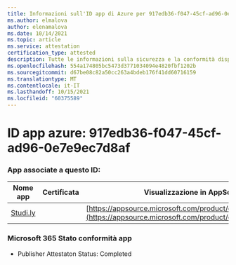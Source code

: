 ```yaml
---
title: Informazioni sull'ID app di Azure per 917edb36-f047-45cf-ad96-0e7e9ec7d8af
ms.author: elmalova
author: elenamalova
ms.date: 10/14/2021
ms.topic: article
ms.service: attestation
certification_type: attested
description: Tutte le informazioni sulla sicurezza e la conformità disponibili per 917edb36-f047-45cf-ad96-0e7e9ec7d8af.
ms.openlocfilehash: 554a174805bc5473d3771034094e4820fbf1202b
ms.sourcegitcommit: d67be08c82a50cc263a4bdeb176f41dd60716159
ms.translationtype: MT
ms.contentlocale: it-IT
ms.lasthandoff: 10/15/2021
ms.locfileid: "60375589"
---
```

# <a name="azure-app-id-917edb36-f047-45cf-ad96-0e7e9ec7d8af"></a>ID app azure: 917edb36-f047-45cf-ad96-0e7e9ec7d8af


### <a name="apps-associated-with-this-id"></a>App associate a questo ID:
| **Nome app** | **Certificata** | **Visualizzazione in AppSource** |
|--------------|---------------|-----------------------|
| [Studi.ly](https://docs.microsoft.com/microsoft-365-app-certification/forward/WA200001668) |  | [https://appsource.microsoft.com/product/office/WA200001668](https://appsource.microsoft.com/product/office/WA200001668) |

### <a name="microsoft-365-app-compliance-status"></a>Microsoft 365 Stato conformità app
- Publisher Attestaton Status: Completed
